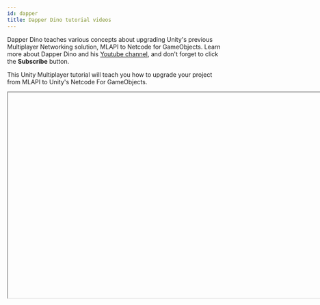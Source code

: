 ```yaml
---
id: dapper
title: Dapper Dino tutorial videos
---
```


Dapper Dino teaches various concepts about upgrading Unity's previous Multiplayer Networking solution, MLAPI to Netcode for GameObjects. Learn more about Dapper Dino and his [Youtube channel](https://www.youtube.com/channel/UCjCpZyil4D8TBb5nVTMMaUw), and don't forget to click the **Subscribe** button.

This Unity Multiplayer tutorial will teach you how to upgrade your project from MLAPI to Unity's Netcode For GameObjects.

<Iframe url="https://www.youtube.com/embed/PnQutPyMZhI"
        width="854px"
        height="480px"
        id="myId"
        className="video-container"
        display="initial"
        position="relative"
        allow="accelerometer; autoplay; clipboard-write; encrypted-media; gyroscope; picture-in-picture"
        allowfullscreen
        />



Video published Nov 19, 2021

:::important
These tutorials use Unity v2021.1, and MLAPI 0.1.0.  For imformation on modyfing the code for use with Netcode for GameObjects please see [here](../installation/migratingfrommlapi.md)
:::

:::contribution Community Contribution
Thank you to [DapperDino](https://www.youtube.com/channel/UCjCpZyil4D8TBb5nVTMMaUw) for the video tutorial! These contributions are a fantastic help to the community.
:::

import Iframe from 'react-iframe'
